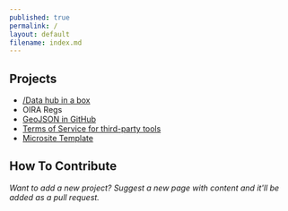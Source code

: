```yaml
---
published: true
permalink: /
layout: default
filename: index.md
---
```


  
## Projects

* [/Data hub in a box](http://gsa-ocsit.github.io/Open-Data-Collaboration-Sandbox/data-hub-in-a-box)
* OIRA Regs 
* [GeoJSON in GitHub](http://gsa-ocsit.github.io/Open-Data-Collaboration-Sandbox/geojson-in-github/)  
* [Terms of Service for third-party tools](http://gsa-ocsit.github.io/Open-Data-Collaboration-Sandbox/API-TOS-project/)
* [Microsite Template](http://gsa-ocsit.github.io/Open-Data-Collaboration-Sandbox/MicrositeTemple.md)


## How To Contribute

*Want to add a new project?  Suggest a new page with content and it'll be added as a pull request.*   



